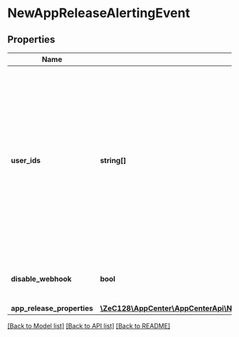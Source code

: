 # NewAppReleaseAlertingEvent

## Properties
Name | Type | Description | Notes
------------ | ------------- | ------------- | -------------
**user_ids** | **string[]** | List of users who need to receive an email notification. If this is not null, then only sending emails will be triggered even if the event requires calling webhooks or doing other actions. | [optional] 
**disable_webhook** | **bool** | indicate whether notify via webhook or not | [optional] 
**app_release_properties** | [**\ZeC128\AppCenter\AppCenterApi\NewAppReleaseAlertingEventAppReleaseProperties**](NewAppReleaseAlertingEventAppReleaseProperties.md) |  | [optional] 

[[Back to Model list]](../README.md#documentation-for-models) [[Back to API list]](../README.md#documentation-for-api-endpoints) [[Back to README]](../README.md)


